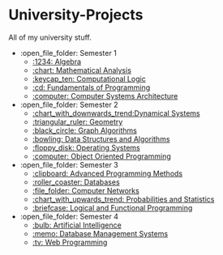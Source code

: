 # University-Projects

All of my university stuff.

<ul>
    <li>:open_file_folder: Semester 1
        <ul>
            <li>
                <a href="https://github.com/George-S-afk/Uni/tree/main/Semester%201/Algebra">
                    :1234: Algebra
                </a>
            </li>
            <li>
                <a href="https://github.com/George-S-afk/Uni/tree/main/Semester%201/Mathematical%20Analysis">
                    :chart: Mathematical Analysis
                </a>
            </li>
            <li>
                <a href="https://github.com/George-S-afk/Uni/tree/main/Semester%201/Computational%20Logic">
                    :keycap_ten: Computational Logic
                </a>
            </li>
            <li>
                <a href="https://github.com/George-S-afk/Uni/tree/main/Semester%201/Fundamentals%20of%20Programming">
                    :cd: Fundamentals of Programming
                </a>
            </li>
            <li>
                <a href="https://github.com/George-S-afk/Uni/tree/main/Semester%201/Computer%20Systems%20Architecture">
                    :computer: Computer Systems Architecture
                </a>
            </li>
        </ul>
    </li>
    <li>:open_file_folder: Semester 2
        <ul>
            <li>
                <a href="https://github.com/George-S-afk/Uni/tree/main/Semester%202/Dynamical%20Systems">
                    :chart_with_downwards_trend:Dynamical Systems
                </a>
            </li>
            <li>
                <a href="https://github.com/George-S-afk/Uni/tree/main/Semester%202/Geometry">
                    :triangular_ruler: Geometry
                </a>
            </li>
            <li>
                <a href="https://github.com/George-S-afk/Uni/tree/main/Semester%202/Graph%20Algorithms">
                    :black_circle: Graph Algorithms
                </a>
            </li>
            <li>
                <a href="https://github.com/George-S-afk/Uni/tree/main/Semester%202/Data%20Structures%20and%20Algorithms">
                    :bowling: Data Structures and Algorithms
                </a>
            </li>
            <li>
                <a href="https://github.com/George-S-afk/Uni/tree/main/Semester%202/Operating%20Systems">
                    :floppy_disk: Operating Systems
                </a>
            </li>
            <li>
                <a href="https://github.com/flaviu2001/Uni/tree/main/Semester%202/Object%20Oriented%20Programming">
                    :computer: Object Oriented Programming
                </a>
            </li>
        </ul>
    </li>
    <li>:open_file_folder: Semester 3
        <ul>
            <li>
                <a href="https://github.com/George-S-afk/Uni/tree/main/Semester%203/Advanced%20Programming%20Methods">
                    :clipboard: Advanced Programming Methods
                </a>
            </li>
            <li>
                <a href="https://github.com/George-S-afk/Uni/tree/main/Semester%203/Databases">
                    :roller_coaster: Databases
                </a>
            </li>
            <li>
                <a href="https://github.com/George-S-afk/Uni/tree/main/Semester%203/Computer%20Networks">
                    :file_folder: Computer Networks
                </a>
            </li>
            <li>
                <a href="https://github.com/George-S-afk/Uni/tree/main/Semester%203/Probabilities%20and%20Statistics">
                    :chart_with_upwards_trend: Probabilities and Statistics
                </a>
            </li>
            <li>
                <a href="https://github.com/George-S-afk/Uni/tree/main/Semester%203/Logical%20and%20Functional%20Programming">
                    :briefcase: Logical and Functional Programming
                </a>
            </li>
        </ul>
    </li>
    <li>:open_file_folder: Semester 4
        <ul>
            <li>
                <a href="https://github.com/George-S-afk/Uni/tree/main/Semester%204/AI">
                    :bulb: Artificial Intelligence
                </a>
            </li>
            <li>
                <a href="https://github.com/George-S-afk/Uni/tree/main/Semester%204/Database%20Management%20Systems">
                    :memo: Database Management Systems
                </a>
            </li>
            <li>
                <a href="https://github.com/George-S-afk/Uni/tree/main/Semester%204/Web%20Programming">
                    :tv: Web Programming
                </a>
            </li>
        </ul>
    </li>
   
